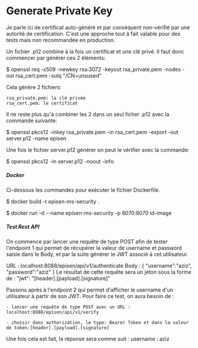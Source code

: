 # Generate Private Key

Je parle ici de certificat auto-généré et par conséquent non-vérifié par une autorité de certification. C'est une approche tout à fait valable pour des tests mais non recommandée en production.

Un fichier .p12 combine à la fois un certificat et une clé privé. Il faut donc commencer par générer ces 2 éléments:


$ openssl req -x509 -newkey rsa:3072 -keyout rsa_private.pem -nodes -out rsa_cert.pem -subj "/CN=unsused"

Cela génère 2 fichiers:

    rsa_private.pem: la clé privée
    rsa_cert.pem: le certificat

Il ne reste plus qu'à combiner les 2 dans un seul ficher .p12 avec la commande suivante:

$ openssl pkcs12 -inkey rsa_private.pem -in rsa_cert.pem -export -out server.p12 -name episen


Une fois le fichier server.p12 générer on peut le vérifier avec la commande:

$ openssl pkcs12 -in server.p12 -noout -info

##### Docker 

Ci-dessous les commandes pour exécuter le fichier Dockerfile.

$ docker build -t episen-ms-security .

$ docker run -d --name episen-ms-security -p 8070:8070 id-image

##### Test Rest API

On commence par lancer une requête de type POST afin de tester l'endpoint 1 qui permet de récupérer la valeur de username et password saisie dans le Body, et par la suite générer le JWT associé à cet utilisateur.

URL : localhost:8088/episen/api/v1/authenticate
Body : {
            "username":"aziz",
            "password":"aziz"
        }
Le résultat de cette requête sera un jeton sous la forme de : "jwt": "[header].[payload].[signature]" 

Passons après à l'endpoint 2 qui permet d'afficher le username d'un utilisateur à partir de son JWT.
Pour faire ce test, on aura besoin de :

    - lancer une requête de type POST avec un URL : localhost:8088/episen/api/v1/verify

    - choisir dans authorization, le type: Bearer Token et dans la valeur de token:[header].[payload].[signature]

Une fois cela est fait, la réponse sera comme suit :
username : aziz
